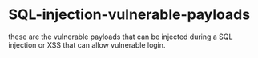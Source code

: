 # SQL-injection-vulnerable-payloads
these are the vulnerable payloads that can be injected during a SQL  injection or XSS that can allow vulnerable login.
